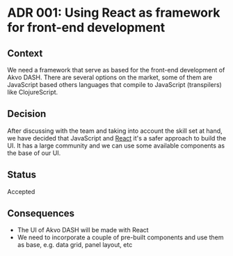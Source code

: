 # ADR 001: Using React as framework for front-end development

## Context

We need a framework that serve as based for the front-end development of
Akvo DASH. There are several options on the market, some of them are
JavaScript based others languages that compile to JavaScript
(transpilers) like ClojureScript.

## Decision

After discussing with the team and taking into account the skill set at
hand, we have decided that JavaScript and
[React](https://facebook.github.io/react/) it's a safer approach to
build the UI. It has a large community and we can use some available
components as the base of our UI.

## Status

Accepted

## Consequences

* The UI of Akvo DASH will be made with React
* We need to incorporate a couple of pre-built components and use them
  as base, e.g. data grid, panel layout, etc
